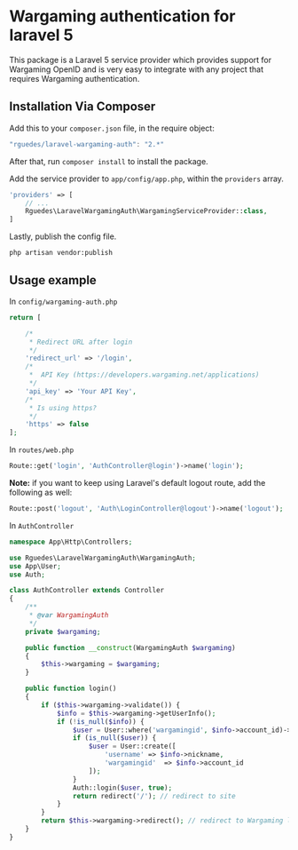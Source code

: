 # Wargaming authentication for laravel 5

This package is a Laravel 5 service provider which provides support for Wargaming OpenID and is very easy to integrate with any project that requires Wargaming authentication.

## Installation Via Composer
Add this to your `composer.json` file, in the require object:

```javascript
"rguedes/laravel-wargaming-auth": "2.*"
```

After that, run `composer install` to install the package.

Add the service provider to `app/config/app.php`, within the `providers` array.

```php
'providers' => [
	// ...
	Rguedes\LaravelWargamingAuth\WargamingServiceProvider::class,
]
```

Lastly, publish the config file.

```
php artisan vendor:publish
```
## Usage example
In `config/wargaming-auth.php`
```php
return [

    /*
     * Redirect URL after login
     */
    'redirect_url' => '/login',
    /*
     *  API Key (https://developers.wargaming.net/applications)
     */
    'api_key' => 'Your API Key',
    /*
     * Is using https?
     */
    'https' => false
];

```
In `routes/web.php`
```php
Route::get('login', 'AuthController@login')->name('login');
```
**Note:** if you want to keep using Laravel's default logout route, add the following as well:
```php
Route::post('logout', 'Auth\LoginController@logout')->name('logout');
```
In `AuthController`
```php
namespace App\Http\Controllers;

use Rguedes\LaravelWargamingAuth\WargamingAuth;
use App\User;
use Auth;

class AuthController extends Controller
{
    /**
     * @var WargamingAuth
     */
    private $wargaming;

    public function __construct(WargamingAuth $wargaming)
    {
        $this->wargaming = $wargaming;
    }

    public function login()
    {
        if ($this->wargaming->validate()) {
            $info = $this->wargaming->getUserInfo();
            if (!is_null($info)) {
                $user = User::where('wargamingid', $info->account_id)->first();
                if (is_null($user)) {
                    $user = User::create([
                        'username' => $info->nickname,
                        'wargamingid'  => $info->account_id
                    ]);
                }
            	Auth::login($user, true);
            	return redirect('/'); // redirect to site
            }
        }
        return $this->wargaming->redirect(); // redirect to Wargaming login page
    }
}

```
